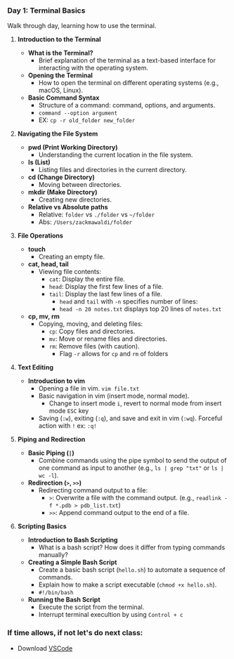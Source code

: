 ### **Day 1: Terminal Basics**

Walk through day, learning how to use the terminal.

1. **Introduction to the Terminal**
   - **What is the Terminal?**
     - Brief explanation of the terminal as a text-based interface for interacting with the operating system.
   - **Opening the Terminal**
     - How to open the terminal on different operating systems (e.g., macOS, Linux).
   - **Basic Command Syntax**
     - Structure of a command: command, options, and arguments.
     - `command --option argument`
     - EX: `cp -r old_folder new_folder`

2. **Navigating the File System**
   - **pwd (Print Working Directory)**
     - Understanding the current location in the file system.
   - **ls (List)**
     - Listing files and directories in the current directory.
   - **cd (Change Directory)**
     - Moving between directories.
   - **mkdir (Make Directory)**
     - Creating new directories.
   - **Relative vs Absolute paths**
	   - Relative: `folder` vs `./folder` vs `~/folder` 
	   - Abs: `/Users/zackmawaldi/folder`


3. **File Operations**
   - **touch**
     - Creating an empty file.
   - **cat, head, tail**
     - Viewing file contents:
       - `cat`: Display the entire file.
       - `head`: Display the first few lines of a file.
       - `tail`: Display the last few lines of a file.
	       - `head` and `tail` with `-n` specifies number of lines:
	       - `head -n 20 notes.txt` displays top 20 lines of `notes.txt`
   - **cp, mv, rm**
     - Copying, moving, and deleting files:
       - `cp`: Copy files and directories.
       - `mv`: Move or rename files and directories.
       - `rm`: Remove files (with caution).
	       - Flag `-r` allows for `cp` and `rm` of folders

4. **Text Editing**
   - **Introduction to vim**
	   - Opening a file in vim. `vim file.txt`
	   - Basic navigation in vim (insert mode, normal mode).
      		- Change to insert mode `i`, revert to normal mode from insert mode `ESC` key
	   - Saving (`:w`), exiting (`:q`), and save and exit in vim (`:wq`). Forceful action with `!` ex: `:q!`

5. **Piping and Redirection**
   - **Basic Piping (`|`)**
     - Combine commands using the pipe symbol to send the output of one command as input to another (e.g., `ls | grep "txt"` or `ls | wc -l`).
   - **Redirection (`>`, `>>`)**
     - Redirecting command output to a file:
       - `>`: Overwrite a file with the command output. (e.g., `readlink -f *.pdb > pdb_list.txt`)
       - `>>`: Append command output to the end of a file.

6. **Scripting Basics**
   - **Introduction to Bash Scripting**
     - What is a bash script? How does it differ from typing commands manually?
   - **Creating a Simple Bash Script**
     - Create a basic bash script (`hello.sh`) to automate a sequence of commands.
     - Explain how to make a script executable (`chmod +x hello.sh`).
     - `#!/bin/bash`
   - **Running the Bash Script**
     - Execute the script from the terminal.
     - Interrupt terminal execultion by using `Control + c`


### **If time allows, if not let's do next class:**
- Download [VSCode](https://code.visualstudio.com)
